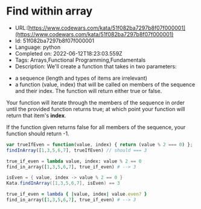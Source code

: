 # Find within array

 - URL:[https://www.codewars.com/kata/51f082ba7297b8f07f000001](https://www.codewars.com/kata/51f082ba7297b8f07f000001)
 - Id: 51f082ba7297b8f07f000001
 - Language: python
 - Completed on: 2022-06-12T18:23:03.559Z
 - Tags: Arrays,Functional Programming,Fundamentals
 - Description:
We'll create a function that takes in two parameters:

* a sequence (length and types of items are irrelevant)
* a function (value, index) that will be called on members of the sequence and their index. The function will return either true or false.

Your function will iterate through the members of the sequence in order until the provided function returns true; at which point your function will return that item's **index**. 

If the function given returns false for all members of the sequence, your function should return -1.

```javascript
var trueIfEven = function(value, index) { return (value % 2 === 0) };
findInArray([1,3,5,6,7], trueIfEven) // should === 3
```

```python
true_if_even = lambda value, index: value % 2 == 0
find_in_array([1,3,5,6,7], true_if_even) # --> 3
```

```groovy
isEven = { value, index -> value % 2 == 0 }
Kata.findInArray([1,3,5,6,7], isEven) == 3
```

```ruby
true_if_even = lambda { |value, index| value.even? }
find_in_array([1,3,5,6,7], true_if_even) # --> 3
```

